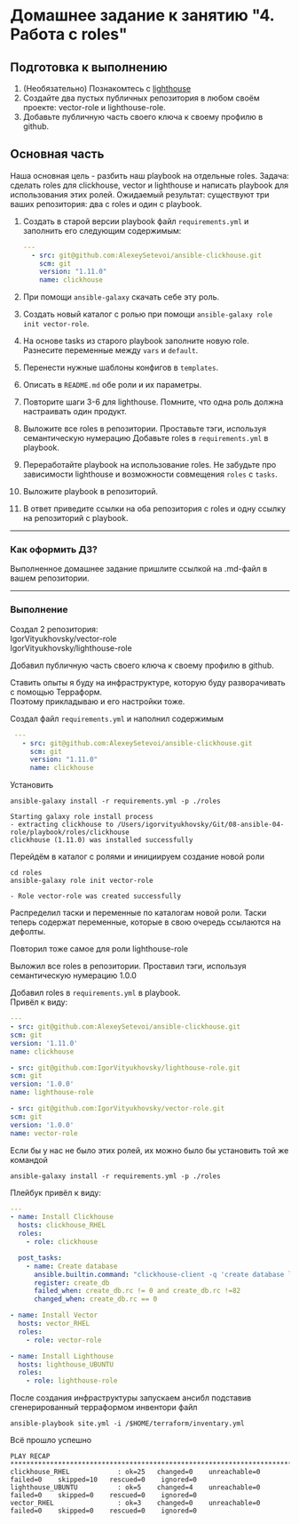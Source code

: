 # Домашнее задание к занятию "4. Работа с roles"

## Подготовка к выполнению
1. (Необязательно) Познакомтесь с [lighthouse](https://youtu.be/ymlrNlaHzIY?t=929)
2. Создайте два пустых публичных репозитория в любом своём проекте: vector-role и lighthouse-role.
3. Добавьте публичную часть своего ключа к своему профилю в github.

## Основная часть

Наша основная цель - разбить наш playbook на отдельные roles. Задача: сделать roles для clickhouse, vector и lighthouse и написать playbook для использования этих ролей. Ожидаемый результат: существуют три ваших репозитория: два с roles и один с playbook.

1. Создать в старой версии playbook файл `requirements.yml` и заполнить его следующим содержимым:

   ```yaml
   ---
     - src: git@github.com:AlexeySetevoi/ansible-clickhouse.git
       scm: git
       version: "1.11.0"
       name: clickhouse 
   ```

2. При помощи `ansible-galaxy` скачать себе эту роль.
3. Создать новый каталог с ролью при помощи `ansible-galaxy role init vector-role`.
4. На основе tasks из старого playbook заполните новую role. Разнесите переменные между `vars` и `default`. 
5. Перенести нужные шаблоны конфигов в `templates`.
6. Описать в `README.md` обе роли и их параметры.
7. Повторите шаги 3-6 для lighthouse. Помните, что одна роль должна настраивать один продукт.
8. Выложите все roles в репозитории. Проставьте тэги, используя семантическую нумерацию Добавьте roles в `requirements.yml` в playbook.
9. Переработайте playbook на использование roles. Не забудьте про зависимости lighthouse и возможности совмещения `roles` с `tasks`.
10. Выложите playbook в репозиторий.
11. В ответ приведите ссылки на оба репозитория с roles и одну ссылку на репозиторий с playbook.

---

### Как оформить ДЗ?

Выполненное домашнее задание пришлите ссылкой на .md-файл в вашем репозитории.

---

### Выполнение

Создал 2 репозитория:  
IgorVityukhovsky/vector-role  
IgorVityukhovsky/lighthouse-role  

Добавил публичную часть своего ключа к своему профилю в github.  

Ставить опыты я буду на инфраструктуре, которую буду разворачивать с помощью Терраформ.  
Поэтому прикладываю и его настройки тоже.

Создал файл `requirements.yml` и наполнил содержимым

  ```yaml
   ---
     - src: git@github.com:AlexeySetevoi/ansible-clickhouse.git
       scm: git
       version: "1.11.0"
       name: clickhouse 
   ```
   
Установить
```
ansible-galaxy install -r requirements.yml -p ./roles
```
```
Starting galaxy role install process
- extracting clickhouse to /Users/igorvityukhovsky/Git/08-ansible-04-role/playbook/roles/clickhouse
clickhouse (1.11.0) was installed successfully

```
Перейдём в каталог с ролями и инициируем создание новой роли
```
cd roles
ansible-galaxy role init vector-role
```
```
- Role vector-role was created successfully
```
Распределил таски и переменные по каталогам новой роли.
Таски теперь содержат переменные, которые в свою очередь ссылаются на дефолты.

Повторил тоже самое для роли lighthouse-role

Выложил все roles в репозитории. Проставил тэги, используя семантическую нумерацию 1.0.0

Добавил roles в `requirements.yml` в playbook.  
Привёл к виду:


  ```yaml
---
- src: git@github.com:AlexeySetevoi/ansible-clickhouse.git
  scm: git
  version: '1.11.0'
  name: clickhouse

- src: git@github.com:IgorVityukhovsky/lighthouse-role.git
  scm: git
  version: '1.0.0'
  name: lighthouse-role

- src: git@github.com:IgorVityukhovsky/vector-role.git
  scm: git
  version: '1.0.0'
  name: vector-role

   ```
Если бы у нас не было этих ролей, их можно было бы установить той же командой
```
ansible-galaxy install -r requirements.yml -p ./roles
```

Плейбук привёл к виду:

```yaml
---
- name: Install Clickhouse
  hosts: clickhouse_RHEL
  roles:
    - role: clickhouse

  post_tasks:
    - name: Create database
      ansible.builtin.command: "clickhouse-client -q 'create database logs;'"
      register: create_db
      failed_when: create_db.rc != 0 and create_db.rc !=82
      changed_when: create_db.rc == 0

- name: Install Vector
  hosts: vector_RHEL
  roles:
    - role: vector-role

- name: Install Lighthouse
  hosts: lighthouse_UBUNTU
  roles:
    - role: lighthouse-role
```


После создания инфраструктуры запускаем ансибл подставив сгенерированный терраформом инвентори файл

```
ansible-playbook site.yml -i /$HOME/terraform/inventary.yml
```
Всё прошло успешно
```
PLAY RECAP *******************************************************************************
clickhouse_RHEL            : ok=25   changed=0    unreachable=0    failed=0    skipped=10   rescued=0    ignored=0   
lighthouse_UBUNTU          : ok=5    changed=4    unreachable=0    failed=0    skipped=0    rescued=0    ignored=0   
vector_RHEL                : ok=3    changed=0    unreachable=0    failed=0    skipped=0    rescued=0    ignored=0   
```
